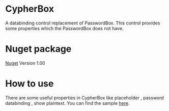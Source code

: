 # CypherBox
A databinding control replacement of PasswordBox.
This control provides some properties which the PasswordBox does not have.

# Nuget package

[Nuget](https://www.nuget.org/packages/CypherBox/ "Nuget")
Version 1.00

# How to use

There are some useful properties in CypherBox like placeholder , password databinding , show plaintext.
You can find the sample [here](https://github.com/qtbui159/CypherBox/tree/master/samples "here").